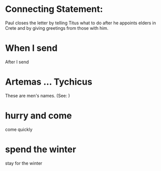 
# Connecting Statement:
Paul closes the letter by telling Titus what to do after he appoints elders in Crete and by giving greetings from those with him.

# When I send
After I send

# Artemas ... Tychicus
These are men's names. (See: )

# hurry and come
come quickly

# spend the winter
stay for the winter